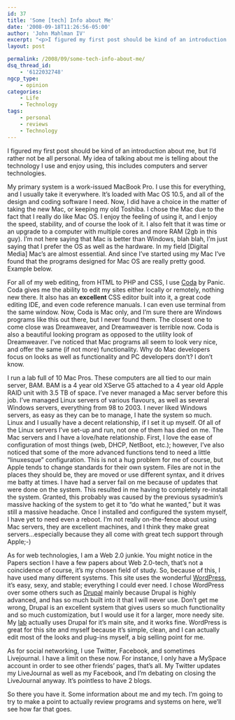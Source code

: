 ```yaml
---
id: 37
title: 'Some [tech] Info about Me'
date: '2008-09-18T11:26:56-05:00'
author: 'John Mahlman IV'
excerpt: "<p>I figured my first post should be kind of an introduction about me, but I'd rather not be all personal. My idea of talking about me is telling about the technology I use and enjoy using, this includes computers and server technologies.</p>\r\n"
layout: post

permalink: /2008/09/some-tech-info-about-me/
dsq_thread_id:
    - '6122032748'
ngcp_type:
    - opinion
categories:
    - Life
    - Technology
tags:
    - personal
    - reviews
    - Technology
---
```


I figured my first post should be kind of an introduction about me, but I’d rather not be all personal. My idea of talking about me is telling about the technology I use and enjoy using, this includes computers and server technologies.

My primary system is a work-issued MacBook Pro. I use this for everything, and I usually take it everywhere. It’s loaded with Mac OS 10.5, and all of the design and coding software I need. Now, I did have a choice in the matter of taking the new Mac, or keeping my old Toshiba. I chose the Mac due to the fact that I really do like Mac OS. I enjoy the feeling of using it, and I enjoy the speed, stability, and of course the look of it. I also felt that it was time or an upgrade to a computer with multiple cores and more RAM (2gb in this guy). I’m not here saying that Mac is better than Windows, blah blah, I’m just saying that I prefer the OS as well as the hardware. In my field \[Digital Media\] Mac’s are almost essential. And since I’ve started using my Mac I’ve found that the programs designed for Mac OS are really pretty good. Example below.

For all of my web editing, from HTML to PHP and CSS, I use [Coda](http://www.panic.com/coda/) by Panic. Coda gives me the ability to edit my sites either locally or remotely, nothing new there. It also has an **excellent** CSS editor built into it, a great code editing IDE, and even code reference manuals. I can even use terminal from the same window. Now, Coda is Mac only, and I’m sure there are Windows programs like this out there, but I never found them. The closest one to come close was Dreamweaver, and Dreamweaver is terrible now. Coda is also a beautiful looking program as opposed to the utility look of Dreamweaver. I’ve noticed that Mac programs all seem to look very nice, and offer the same (if not more) functionality. Why do Mac developers focus on looks as well as functionality and PC developers don’t? I don’t know.

I run a lab full of 10 Mac Pros. These computers are all tied to our main server, BAM. BAM is a 4 year old XServe G5 attached to a 4 year old Apple RAID unit with 3.5 TB of space. I’ve never managed a Mac server before this job. I’ve managed Linux servers of various flavours, as well as several Windows servers, everything from 98 to 2003. I never liked Windows servers, as easy as they can be to manage, I hate the system so much. Linux and I usually have a decent relationship, if I set it up myself. Of all of the Linux servers I’ve set-up and run, not one of them has died on me. The Mac servers and I have a love/hate relationship. First, I love the ease of configuration of most things (web, DHCP, NetBoot, etc.); however, I’ve also noticed that some of the more advanced functions tend to need a little “linuxesque” configuration. This is not a hug problem for me of course, but Apple tends to change standards for their own system. Files are not in the places they should be, they are moved or use different syntax, and it drives me batty at times. I have had a server fail on me because of updates that were done on the system. This resulted in me having to completely re-install the system. Granted, this probably was caused by the previous sysadmin’s massive hacking of the system to get it to “do what he wanted,” but it was still a massive headache. Once I installed and configured the system myself, I have yet to need even a reboot. I’m not really on-the-fence about using Mac servers, they are excellent machines, and I think they make great servers…especially because they all come with great tech support through Apple;-)

As for web technologies, I am a Web 2.0 junkie. You might notice in the Papers section I have a few papers about Web 2.0-tech, that’s not a coincidence of course, it’s my chosen field of study. So, because of this, I have used many different systems. This site uses the wonderful [WordPress](http://www.wordpress.org), it’s easy, sexy, and stable; everything I could ever need. I chose WordPress over some others such as [Drupal](http://www.drupal.org) mainly because Drupal is highly advanced, and has so much built into it that I will never use. Don’t get me wrong, Drupal is an excellent system that gives users so much functionality and so much customization, but I would use it for a larger, more needy site. My [lab](http://idmi.poly.edu) actually uses Drupal for it’s main site, and it works fine. WordPress is great for this site and myself because it’s simple, clean, and I can actually edit most of the looks and plug-ins myself, a big selling point for me.

As for social networking, I use Twitter, Facebook, and sometimes Livejournal. I have a limit on these now. For instance, I only have a MySpace account in order to see other friends’ pages, that’s all. My Twitter updates my LiveJournal as well as my Facebook, and I’m debating on closing the LiveJournal anyway. It’s pointless to have 2 blogs.

So there you have it. Some information about me and my tech. I’m going to try to make a point to actually review programs and systems on here, we’ll see how far that goes.